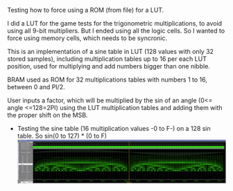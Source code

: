 Testing how to force using a ROM (from file) for a LUT.

I did a LUT for the game tests for the trigonometric multiplications, to avoid using all 9-bit multipliers. But I ended using all the logic cells. So I wanted to force using memory cells, which needs to be syncronic.

This is an implementation of a sine table in LUT (128 values with only 32 stored samples), including multiplication tables up to 16 per each LUT position, used for multiplying and add numbers bigger than one nibble.

BRAM used as ROM for 32 multiplications tables with numbers 1 to 16, between 0 and PI/2.

User inputs a factor, which will be multiplied by the sin of an angle (0<= angle <=128=2PI) using the LUT multiplication tables and adding them with the proper shift on the MSB.



*  Testing the sine table (16 multiplication values -0 to F-) on a 128 sin table. So sin(0 to 127) * (0 to F)
![testing LUT for multiplication table of sin](doc/wave_negative_fixed.png)


